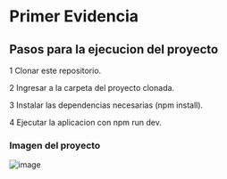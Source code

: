 # Primer Evidencia

## **Pasos para la ejecucion del proyecto**

1 Clonar este repositorio.

2 Ingresar a la carpeta del proyecto clonada.

3 Instalar las dependencias necesarias (npm install).

4 Ejecutar la aplicacion con npm run dev.

### Imagen del proyecto

![image](https://github.com/user-attachments/assets/bdd5aaf8-d289-4020-bc3e-2b18cbbab763)
